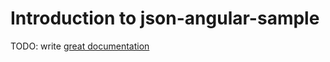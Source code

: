 # Introduction to json-angular-sample

TODO: write [great documentation](http://jacobian.org/writing/great-documentation/what-to-write/)
